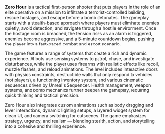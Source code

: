 **Zero Hour** is a tactical first-person shooter that puts players in the role of an elite operative on a mission to infiltrate a terrorist-controlled building, rescue hostages, and escape before a bomb detonates. The gameplay starts with a stealth-based approach where players must eliminate enemies quietly, avoid detection, and navigate through a hostile environment. Once the hostage room is breached, the tension rises as an alarm is triggered, enemies become aggressive, and a 5-minute countdown begins, pushing the player into a fast-paced combat and escort scenario.

The game features a range of systems that create a rich and dynamic experience. AI bots use sensing systems to patrol, chase, and investigate disturbances, while the player uses firearms with realistic effects like recoil, muzzle flashes, and reload animations. The level includes interactive doors with physics constraints, destructible walls that only respond to vehicles (not players), a functioning inventory system, and various cinematic sequences driven by Unreal's Sequencer. Health management, weapon systems, and bomb mechanics further deepen the gameplay, requiring quick thinking and tactical precision.

Zero Hour also integrates custom animations such as body dragging and lever interactions, dynamic lighting setups, a layered widget system for clean UI, and camera switching for cutscenes. The game emphasizes strategy, urgency, and realism — blending stealth, action, and storytelling into a cohesive and thrilling experience.
